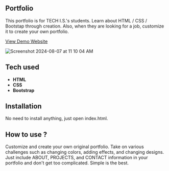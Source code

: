 ## Portfolio

This portfolio is for TECH I.S.'s students. Learn about HTML / CSS / Bootstap through creation. Also, when they are looking for a job, customize it to create your own portfolio.

[View Demo Website](https://taufeeq1996.github.io/portfolio1/)

![Screenshot 2024-08-07 at 11 10 04 AM](https://github.com/user-attachments/assets/175b72b9-a54a-4b89-891e-32f58fa0c676)



## Tech used
- **HTML**
- **CSS**
- **Bootstrap**

## Installation

No need to install anything, just open index.html.

## How to use ?
Customize and create your own original portfolio. Take on various challenges such as changing colors, adding effects, and changing designs. Just include ABOUT, PROJECTS, and CONTACT information in your portfolio and don't get too complicated. Simple is the best.
